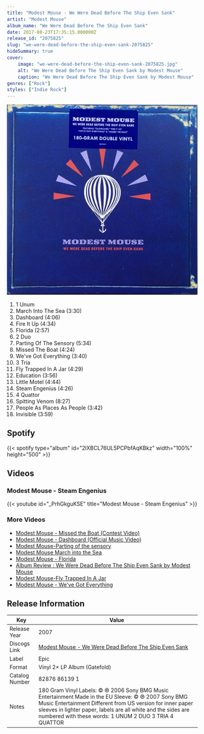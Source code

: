 ```yaml
---
title: "Modest Mouse - We Were Dead Before The Ship Even Sank"
artist: "Modest Mouse"
album_name: "We Were Dead Before The Ship Even Sank"
date: 2017-08-23T17:35:15.000000Z
release_id: "2075825"
slug: "we-were-dead-before-the-ship-even-sank-2075825"
hideSummary: true
cover:
    image: "we-were-dead-before-the-ship-even-sank-2075825.jpg"
    alt: "We Were Dead Before The Ship Even Sank by Modest Mouse"
    caption: "We Were Dead Before The Ship Even Sank by Modest Mouse"
genres: ["Rock"]
styles: ["Indie Rock"]
---
```


![We Were Dead Before The Ship Even Sank by Modest Mouse](we-were-dead-before-the-ship-even-sank-2075825.jpg)

<!-- section break -->

1. 1 Unum
2. March Into The Sea (3:30)
3. Dashboard (4:06)
4. Fire It Up (4:34)
5. Florida (2:57)
6. 2 Duo
7. Parting Of The Sensory (5:34)
8. Missed The Boat (4:24)
9. We've Got Everything (3:40)
10. 3 Tria
11. Fly Trapped In A Jar (4:29)
12. Education (3:56)
13. Little Motel (4:44)
14. Steam Engenius (4:26)
15. 4 Quattor
16. Spitting Venom (8:27)
17. People As Places As People (3:42)
18. Invisible (3:59)

<!-- section break -->


## Spotify
{{< spotify type="album" id="2lXBCL76UL5PCPbfAqKBkz" width="100%" height="500" >}}



## Videos
### Modest Mouse - Steam Engenius
{{< youtube id="_PrhGkguKSE" title="Modest Mouse - Steam Engenius" >}}<br>

### More Videos

- [Modest Mouse - Missed the Boat (Contest Video)](https://www.youtube.com/watch?v=O4XskfT6vNY)
- [Modest Mouse - Dashboard (Official Music Video)](https://www.youtube.com/watch?v=penvn9VL32Y)
- [Modest Mouse-Parting of the sensory](https://www.youtube.com/watch?v=4k_h9g4eoAI)
- [Modest Mouse March into the Sea](https://www.youtube.com/watch?v=N3RendyCVvE)
- [Modest Mouse - Florida](https://www.youtube.com/watch?v=7bTjjS_palc)
- [Album Review : We Were Dead Before The Ship Even Sank by Modest Mouse](https://www.youtube.com/watch?v=hwZDSJB8L2o)
- [Modest Mouse-Fly Trapped In A Jar](https://www.youtube.com/watch?v=i1FFOB3aP-M)
- [Modest Mouse - We've Got Everything](https://www.youtube.com/watch?v=AceNg5WrF9I)


## Release Information
|  Key           | Value                                                |
| ---------------| ---------------------------------------------------- |
| Release Year   | 2007                                   |
| Discogs Link   | [Modest Mouse - We Were Dead Before The Ship Even Sank](https://www.discogs.com/release/2075825-Modest-Mouse-We-Were-Dead-Before-The-Ship-Even-Sank) |
| Label          | Epic |
| Format         | Vinyl 2× LP Album (Gatefold) |
| Catalog Number | 82876 86139 1 |
| Notes | 180 Gram Vinyl    Labels:  © ℗ 2006 Sony BMG Music Entertainment  Made in the EU  Sleeve:  © ℗ 2007 Sony BMG Music Entertainment    Different from US version for inner paper sleeves in lighter paper, labels are all white and the sides are numbered with these words:    1 UNUM  2 DUO  3 TRIA  4 QUATTOR   |